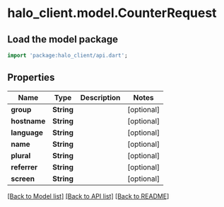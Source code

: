 # halo_client.model.CounterRequest

## Load the model package
```dart
import 'package:halo_client/api.dart';
```

## Properties
Name | Type | Description | Notes
------------ | ------------- | ------------- | -------------
**group** | **String** |  | [optional] 
**hostname** | **String** |  | [optional] 
**language** | **String** |  | [optional] 
**name** | **String** |  | [optional] 
**plural** | **String** |  | [optional] 
**referrer** | **String** |  | [optional] 
**screen** | **String** |  | [optional] 

[[Back to Model list]](../README.md#documentation-for-models) [[Back to API list]](../README.md#documentation-for-api-endpoints) [[Back to README]](../README.md)


